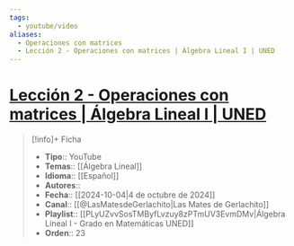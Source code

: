 ```yaml
---
tags:
  - youtube/video
aliases:
  - Operaciones con matrices
  - Lección 2 - Operaciones con matrices | Álgebra Lineal I | UNED
---
```

# [Lección 2 - Operaciones con matrices | Álgebra Lineal I | UNED](https://www.youtube.com/watch?v=Xc6G8-JGeWw)

>[!info]+ Ficha
>- **Tipo**:: YouTube
>- **Temas**:: [[Álgebra Lineal]]
>- **Idioma**:: [[Español]]
>- **Autores**::
>- **Fecha**:: [[2024-10-04|4 de octubre de 2024]]
>- **Canal**:: [[@LasMatesdeGerlachito|Las Mates de Gerlachito]]
>- **Playlist**:: [[PLyUZvvSosTMByfLvzuy8zPTmUV3EvmDMv|Álgebra Lineal I - Grado en Matemáticas UNED]]
>- **Orden**:: 23
